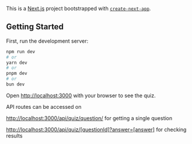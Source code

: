 This is a [Next.js](https://nextjs.org/) project bootstrapped with [`create-next-app`](https://github.com/vercel/next.js/tree/canary/packages/create-next-app).

## Getting Started

First, run the development server:

```bash
npm run dev
# or
yarn dev
# or
pnpm dev
# or
bun dev
```

Open [http://localhost:3000](http://localhost:3000) with your browser to see the quiz.


API routes can be accessed on 

[http://localhost:3000/api/quiz/question/](http://localhost:3000/api/quiz/question/) for getting a single question


[http://localhost:3000/api/quiz/[questionId]?answer=[answer]](http://localhost:3000/api/quiz/somehash?answer=Argentina) for checking results

